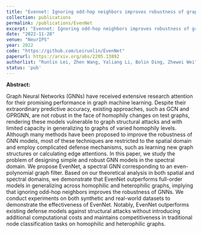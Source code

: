 ```yaml
---
title: "Evennet: Ignoring odd-hop neighbors improves robustness of graph neural networks"
collection: publications
permalink: /publications/EvenNet
excerpt: "Evennet: Ignoring odd-hop neighbors improves robustness of graph neural networks"
date: "2022-11-28"
venue: "NeurIPS"
year: 2022
code: "https://github.com/Leirunlin/EvenNet"
paperurl: https://arxiv.org/abs/2205.13892
authorlist: "Runlin Lei, Zhen Wang, Yaliang Li, Bolin Ding, Zhewei Wei"
status: 'pub'
---
```

**Abstract:**

Graph Neural Networks (GNNs) have received extensive research attention for their promising performance in graph machine learning. Despite their extraordinary predictive accuracy, existing approaches, such as GCN and GPRGNN, are not robust in the face of homophily changes on test graphs, rendering these models vulnerable to graph structural attacks and with limited capacity in generalizing to graphs of varied homophily levels. Although many methods have been proposed to improve the robustness of GNN models, most of these techniques are restricted to the spatial domain and employ complicated defense mechanisms, such as learning new graph structures or calculating edge attentions. In this paper, we study the problem of designing simple and robust GNN models in the spectral domain. We propose EvenNet, a spectral GNN corresponding to an even-polynomial graph filter. Based on our theoretical analysis in both spatial and spectral domains, we demonstrate that EvenNet outperforms full-order models in generalizing across homophilic and heterophilic graphs, implying that ignoring odd-hop neighbors improves the robustness of GNNs. We conduct experiments on both synthetic and real-world datasets to demonstrate the effectiveness of EvenNet. Notably, EvenNet outperforms existing defense models against structural attacks without introducing additional computational costs and maintains competitiveness in traditional node classification tasks on homophilic and heterophilic graphs.
